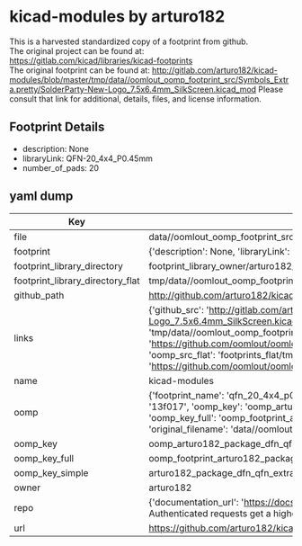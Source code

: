 # kicad-modules by arturo182  
This is a harvested standardized copy of a footprint from github.  
The original project can be found at:  
https://gitlab.com/kicad/libraries/kicad-footprints  
The original footprint can be found at:
http://gitlab.com/arturo182/kicad-modules/blob/master/tmp/data//oomlout_oomp_footprint_src/Symbols_Extra.pretty/SolderParty-New-Logo_7.5x6.4mm_SilkScreen.kicad_mod
Please consult that link for additional, details, files, and license information.  
## Footprint Details
* description: None  
* libraryLink: QFN-20_4x4_P0.45mm  
* number_of_pads: 20  
## yaml dump  
| Key | Value |  
| --- | --- |  
| file | data//oomlout_oomp_footprint_src/kicad-modules/Package_DFN_QFN_Extra.pretty/QFN-20_4x4_P0.45mm.kicad_mod |  
| footprint | {'description': None, 'libraryLink': 'QFN-20_4x4_P0.45mm', 'number_of_pads': 20} |  
| footprint_library_directory | footprint_library_owner/arturo182_kicad-modules |  
| footprint_library_directory_flat | tmp/data//oomlout_oomp_footprint_src/footprints_flat/arturo182_package_dfn_qfn_extra_qfn_20_4x4_p0_45mm/working |  
| github_path | http://github.com/arturo182/kicad-modules/blob/master/tmp/data//oomlout_oomp_footprint_src/Package_DFN_QFN_Extra.pretty/QFN-20_4x4_P0.45mm.kicad_mod |  
| links | {'github_src': 'http://gitlab.com/arturo182/kicad-modules/blob/master/tmp/data//oomlout_oomp_footprint_src/Symbols_Extra.pretty/SolderParty-New-Logo_7.5x6.4mm_SilkScreen.kicad_mod', 'github_src_repo': 'https://gitlab.com/kicad/libraries/kicad-footprints', 'oomp_bot': 'tmp/data//oomlout_oomp_footprint_src/footprints/arturo182_package_dfn_qfn_extra_qfn_20_4x4_p0_45mm/working', 'oomp_bot_github': 'https://github.com/oomlout/oomlout_oomp_footprint_bot/tree/main/tmp/data//oomlout_oomp_footprint_src/footprints/arturo182_package_dfn_qfn_extra_qfn_20_4x4_p0_45mm/working', 'oomp_src_flat': 'footprints_flat/tmp/data//oomlout_oomp_footprint_src/footprints_flat/arturo182_package_dfn_qfn_extra_qfn_20_4x4_p0_45mm/working', 'oomp_src_flat_github': 'https://github.com/oomlout/oomlout_oomp_footprint_src/tree/main/tmp/data//oomlout_oomp_footprint_src/footprints_flat/arturo182_package_dfn_qfn_extra_qfn_20_4x4_p0_45mm/working'} |  
| name | kicad-modules |  
| oomp | {'footprint_name': 'qfn_20_4x4_p0_45mm', 'library_name': 'package_dfn_qfn_extra', 'md5': '13f01752234847cb50adafcb472b2f92', 'md5_10': '13f0175223', 'md5_5': '13f01', 'md5_6': '13f017', 'oomp_key': 'oomp_arturo182_package_dfn_qfn_extra_qfn_20_4x4_p0_45mm', 'oomp_key_extra': 'oomp_footprint_arturo182_package_dfn_qfn_extra_qfn_20_4x4_p0_45mm', 'oomp_key_full': 'oomp_footprint_arturo182_package_dfn_qfn_extra_qfn_20_4x4_p0_45mm_13f017', 'oomp_key_simple': 'arturo182_package_dfn_qfn_extra_qfn_20_4x4_p0_45mm', 'original_filename': 'data//oomlout_oomp_footprint_src/kicad-modules/Package_DFN_QFN_Extra.pretty/QFN-20_4x4_P0.45mm.kicad_mod', 'owner_name': 'arturo182'} |  
| oomp_key | oomp_arturo182_package_dfn_qfn_extra_qfn_20_4x4_p0_45mm |  
| oomp_key_full | oomp_footprint_arturo182_package_dfn_qfn_extra_qfn_20_4x4_p0_45mm |  
| oomp_key_simple | arturo182_package_dfn_qfn_extra_qfn_20_4x4_p0_45mm |  
| owner | arturo182 |  
| repo | {'documentation_url': 'https://docs.github.com/rest/overview/resources-in-the-rest-api#rate-limiting', 'message': "API rate limit exceeded for 84.66.142.224. (But here's the good news: Authenticated requests get a higher rate limit. Check out the documentation for more details.)"} |  
| url | https://github.com/arturo182/kicad-modules |  

